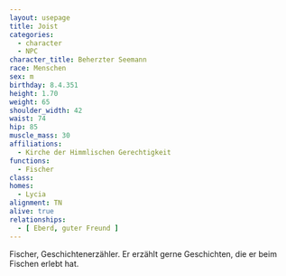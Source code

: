 ```yaml
---
layout: usepage
title: Joist
categories:
  - character
  - NPC
character_title: Beherzter Seemann
race: Menschen
sex: m
birthday: 8.4.351
height: 1.70
weight: 65
shoulder_width: 42
waist: 74
hip: 85
muscle_mass: 30
affiliations:
  - Kirche der Himmlischen Gerechtigkeit
functions:
  - Fischer
class: 
homes:
  - Lycia
alignment: TN
alive: true
relationships:
  - [ Eberd, guter Freund ]
---
```


Fischer, Geschichtenerzähler. Er erzählt gerne Geschichten, die er beim Fischen erlebt hat.

